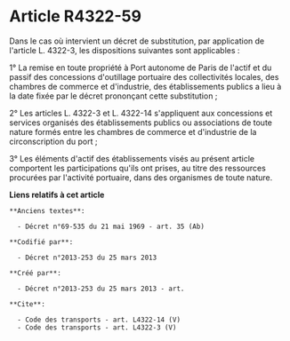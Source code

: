 # Article R4322-59

Dans le cas où intervient un décret de substitution, par application de l'article L. 4322-3, les dispositions suivantes sont
applicables : 

1° La remise en toute propriété à Port autonome de Paris de l'actif et du passif des concessions d'outillage portuaire des
collectivités locales, des chambres de commerce et d'industrie, des établissements publics a lieu à la date fixée par le
décret prononçant cette substitution ; 

2° Les articles L. 4322-3 et L. 4322-14 s'appliquent aux concessions et services organisés des établissements publics ou
associations de toute nature formés entre les chambres de commerce et d'industrie de la circonscription du port ; 

3° Les éléments d'actif des établissements visés au présent article comportent les participations qu'ils ont prises, au titre
des ressources procurées par l'activité portuaire, dans des organismes de toute nature.

**Liens relatifs à cet article**

	**Anciens textes**:

	  - Décret n°69-535 du 21 mai 1969 - art. 35 (Ab)

	**Codifié par**:

	  - Décret n°2013-253 du 25 mars 2013

	**Créé par**:

	  - Décret n°2013-253 du 25 mars 2013 - art.

	**Cite**:

	  - Code des transports - art. L4322-14 (V)
	  - Code des transports - art. L4322-3 (V)
